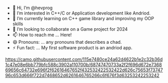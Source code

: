 - 👋 Hi, I’m @hevprog
- 👀 I’m interested in C++/C or Application development like Andriod. 
- 🌱 I’m currently learning on C++ game library and improving my OOP skills
- 💞️ I’m looking to collaborate on a Game project for 2024 
- 📫 How to reach me ... Here!
- 😄 Pronouns: ... any pronouns that describes a chad.
- ⚡ Fun fact: ... My first software product is an andriod app.

<!---
hevprog/hevprog is a ✨ special ✨ repository because its `README.md` (this file) appears on your GitHub profile.
You can click the Preview link to take a look at your changes.
--->
https://camo.githubusercontent.com/115e7480ce24a62d4622b1e2c32b36d1c47e08e6bb779bfc588c3902a110700b/68747470733a2f2f696d672e736869656c64732e696f2f62616467652f432532422532422d626c75653f7374796c653d666f722d7468652d6261646765266c6f676f3d63253242253242
